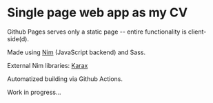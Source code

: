 # Single page web app as my CV

Github Pages serves only a static page -- entire functionality is client-side(d).

Made using [Nim](https://nim-lang.org/) (JavaScript backend) and Sass.

External Nim libraries: [Karax](https://github.com/pragmagic/karax)

Automatized building via Github Actions.

Work in progress...
